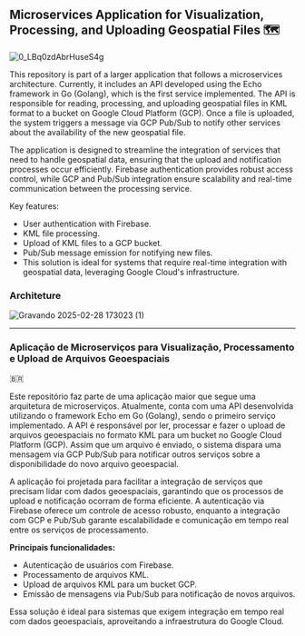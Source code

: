 ## Microservices Application for Visualization, Processing, and Uploading Geospatial Files 🗺️

![0_LBq0zdAbrHuseS4g](https://github.com/user-attachments/assets/b8586096-cb78-4976-bb54-4b9cd4a77375)

This repository is part of a larger application that follows a microservices architecture. Currently, it includes an API developed using the Echo framework in Go (Golang), which is the first service implemented. The API is responsible for reading, processing, and uploading geospatial files in KML format to a bucket on Google Cloud Platform (GCP). Once a file is uploaded, the system triggers a message via GCP Pub/Sub to notify other services about the availability of the new geospatial file.

The application is designed to streamline the integration of services that need to handle geospatial data, ensuring that the upload and notification processes occur efficiently. Firebase authentication provides robust access control, while GCP and Pub/Sub integration ensure scalability and real-time communication between the processing service.

Key features:

- User authentication with Firebase.
- KML file processing.
- Upload of KML files to a GCP bucket.
- Pub/Sub message emission for notifying new files.
- This solution is ideal for systems that require real-time integration with geospatial data, leveraging Google Cloud's infrastructure.

### Architeture
![Gravando 2025-02-28 173023 (1)](https://github.com/user-attachments/assets/c5ab66a4-8bbb-4a60-9e13-da6db3697707)


<hr>

### Aplicação de Microserviços para Visualização, Processamento e Upload de Arquivos Geoespaciais

🇧🇷

Este repositório faz parte de uma aplicação maior que segue uma arquitetura de microserviços. Atualmente, conta com uma API desenvolvida utilizando o framework Echo em Go (Golang), sendo o primeiro serviço implementado. A API é responsável por ler, processar e fazer o upload de arquivos geoespaciais no formato KML para um bucket no Google Cloud Platform (GCP). Assim que um arquivo é enviado, o sistema dispara uma mensagem via GCP Pub/Sub para notificar outros serviços sobre a disponibilidade do novo arquivo geoespacial.

A aplicação foi projetada para facilitar a integração de serviços que precisam lidar com dados geoespaciais, garantindo que os processos de upload e notificação ocorram de forma eficiente. A autenticação via Firebase oferece um controle de acesso robusto, enquanto a integração com GCP e Pub/Sub garante escalabilidade e comunicação em tempo real entre os serviços de processamento.

**Principais funcionalidades:**

- Autenticação de usuários com Firebase.
- Processamento de arquivos KML.
- Upload de arquivos KML para um bucket GCP.
- Emissão de mensagens via Pub/Sub para notificação de novos arquivos.

Essa solução é ideal para sistemas que exigem integração em tempo real com dados geoespaciais, aproveitando a infraestrutura do Google Cloud.
